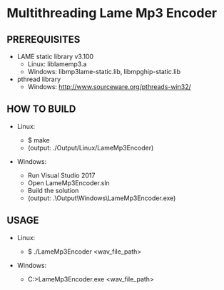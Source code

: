 Multithreading Lame Mp3 Encoder
===============================

PREREQUISITES
-------------
* LAME static library v3.100
  * Linux:   liblamemp3.a
  * Windows: libmp3lame-static.lib, libmpghip-static.lib
* pthread library
  * Windows: http://www.sourceware.org/pthreads-win32/

HOW TO BUILD
------------
* Linux:
  * $ make
  * (output: ./Output/Linux/LameMp3Encoder)
        
* Windows:
  * Run Visual Studio 2017
  * Open LameMp3Encoder.sln
  * Build the solution
  * (output: .\Output\Windows\LameMp3Encoder.exe)

USAGE
-----
* Linux:
  * $ ./LameMp3Encoder <wav_file_path>
        
* Windows:
  * C:\>LameMp3Encoder.exe <wav_file_path>
